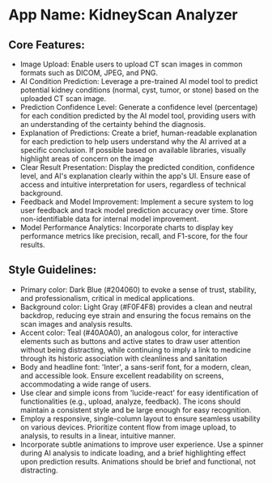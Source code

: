 # **App Name**: KidneyScan Analyzer

## Core Features:

- Image Upload: Enable users to upload CT scan images in common formats such as DICOM, JPEG, and PNG.
- AI Condition Prediction: Leverage a pre-trained AI model tool to predict potential kidney conditions (normal, cyst, tumor, or stone) based on the uploaded CT scan image.
- Prediction Confidence Level: Generate a confidence level (percentage) for each condition predicted by the AI model tool, providing users with an understanding of the certainty behind the diagnosis.
- Explanation of Predictions: Create a brief, human-readable explanation for each prediction to help users understand why the AI arrived at a specific conclusion. If possible based on available libraries, visually highlight areas of concern on the image
- Clear Result Presentation: Display the predicted condition, confidence level, and AI's explanation clearly within the app's UI. Ensure ease of access and intuitive interpretation for users, regardless of technical background.
- Feedback and Model Improvement: Implement a secure system to log user feedback and track model prediction accuracy over time. Store non-identifiable data for internal model improvement.
- Model Performance Analytics: Incorporate charts to display key performance metrics like precision, recall, and F1-score, for the four results.

## Style Guidelines:

- Primary color: Dark Blue (#204060) to evoke a sense of trust, stability, and professionalism, critical in medical applications. 
- Background color: Light Gray (#F0F4F8) provides a clean and neutral backdrop, reducing eye strain and ensuring the focus remains on the scan images and analysis results.
- Accent color: Teal (#40A0A0), an analogous color, for interactive elements such as buttons and active states to draw user attention without being distracting, while continuing to imply a link to medicine through its historic association with cleanliness and sanitation
- Body and headline font: 'Inter', a sans-serif font, for a modern, clean, and accessible look. Ensure excellent readability on screens, accommodating a wide range of users.
- Use clear and simple icons from 'lucide-react' for easy identification of functionalities (e.g., upload, analyze, feedback). The icons should maintain a consistent style and be large enough for easy recognition.
- Employ a responsive, single-column layout to ensure seamless usability on various devices. Prioritize content flow from image upload, to analysis, to results in a linear, intuitive manner.
- Incorporate subtle animations to improve user experience. Use a spinner during AI analysis to indicate loading, and a brief highlighting effect upon prediction results. Animations should be brief and functional, not distracting.